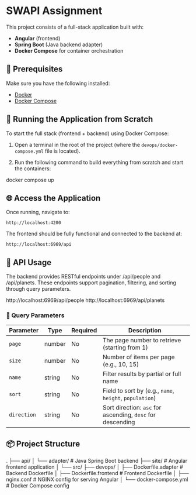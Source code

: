 # SWAPI Assignment

This project consists of a full-stack application built with:
- **Angular** (frontend)
- **Spring Boot** (Java backend adapter)
- **Docker Compose** for container orchestration

## 🧰 Prerequisites

Make sure you have the following installed:

- [Docker](https://docs.docker.com/get-docker/)
- [Docker Compose](https://docs.docker.com/compose/install/)

## 🚀 Running the Application from Scratch

To start the full stack (frontend + backend) using Docker Compose:

1. Open a terminal in the root of the project (where the `devops/docker-compose.yml` file is located).

2. Run the following command to build everything from scratch and start the containers:

docker compose up

## 🌐 Access the Application

Once running, navigate to:
 
	http://localhost:4200

The frontend should be fully functional and connected to the backend at:

	http://localhost:6969/api


## 📡 API Usage
The backend provides RESTful endpoints under /api/people and /api/planets. These endpoints support pagination, filtering, and sorting through query parameters.

http://localhost:6969/api/people
http://localhost:6969/api/planets

### 🔧 Query Parameters

| Parameter  | Type   | Required | Description                                                     |
|------------|--------|----------|-----------------------------------------------------------------|
| `page`     | number | No       | The page number to retrieve (starting from 1)                  |
| `size`     | number | No       | Number of items per page (e.g., 10, 15)                         |
| `name`     | string | No       | Filter results by partial or full name                         |
| `sort`     | string | No       | Field to sort by (e.g., `name`, `height`, `population`)        |
| `direction`| string | No       | Sort direction: `asc` for ascending, `desc` for descending      |


## 📦 Project Structure

.
├── api/
│   └── adapter/               # Java Spring Boot backend
├── site/                      # Angular frontend application
│   └── src/
├── devops/
│   ├── Dockerfile.adapter     # Backend Dockerfile
│   ├── Dockerfile.frontend    # Frontend Dockerfile
│   ├── nginx.conf             # NGINX config for serving Angular
│   └── docker-compose.yml     # Docker Compose config








